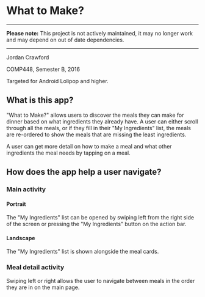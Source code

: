 # What to Make?

---

**Please note:** This project is not actively maintained, it may no longer work and may depend on out of date dependencies.

---

Jordan Crawford

COMP448, Semester B, 2016

Targeted for Android Lolipop and higher.

## What is this app?
"What to Make?" allows users to discover the meals they can make for dinner based on what ingredients they already have. A user can either scroll through all the meals, or if they fill in their "My Ingredients" list, the meals are re-ordered to show the meals that are missing the least ingredients.

A user can get more detail on how to make a meal and what other ingredients the meal needs by tapping on a meal.

## How does the app help a user navigate?
### Main activity
#### Portrait
The "My Ingredients" list can be opened by swiping left from the right side of the screen or pressing the "My Ingredients" button on the action bar.

#### Landscape
The "My Ingredients" list is shown alongside the meal cards.

### Meal detail activity
Swiping left or right allows the user to navigate between meals in the order they are in on the main page.

